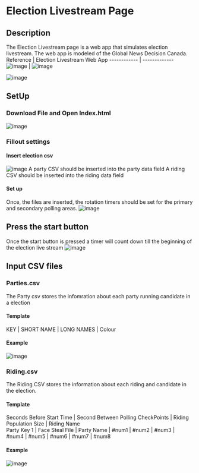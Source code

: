 # Election Livestream Page

## Description
The Election Livestream page is a web app that simulates election livestream. The web app is modeled of the Global News Decision Canada.
Reference | Election Livestream Web App
------------ | -------------
![image](https://user-images.githubusercontent.com/34819460/127887846-1e2236d3-ba20-4954-9cc4-02200137a14e.png) | ![image](https://user-images.githubusercontent.com/34819460/127887356-23135b77-5ea6-412a-a7f8-6ab226d9cea7.png)

![image](https://user-images.githubusercontent.com/34819460/127913792-c200b557-b154-4ddc-96b6-d71a36ee6e78.png)


## SetUp
### Download File and Open Index.html
![image](https://user-images.githubusercontent.com/34819460/127898993-df2601af-5894-4ec0-ad21-08e2ac45846b.png)
### Fillout settings
#### Insert election csv
![image](https://user-images.githubusercontent.com/34819460/127910954-e148f8c4-6da4-4b62-990c-2bb0768b81e6.png)
A party CSV should be inserted into the party data field
A riding CSV should be inserted into the riding data field
#### Set up
Once, the files are inserted, the rotation timers should be set for the primary and secondary polling areas.
![image](https://user-images.githubusercontent.com/34819460/127911349-1e467455-c7be-484c-ba3a-0605b80ac087.png)
## Press the start button
Once the start button is pressed a timer will count down till the beginning of the election live stream
![image](https://user-images.githubusercontent.com/34819460/127911516-08f693fa-e778-4245-b48a-d541bb76a18f.png)

## Input CSV files

### Parties.csv
The Party csv stores the infomration about each party running candidate in a election
#### Template
KEY | SHORT NAME | LONG NAMES | Colour
#### Example
![image](https://user-images.githubusercontent.com/34819460/127912237-3500b399-4a56-4a65-ab27-9f86fb0ab00b.png)

### Riding.csv
The Riding CSV stores the information about each riding and candidate in the election.
#### Template
Seconds Before Start Time |	Second Between Polling CheckPoints |	Riding Population Size |	Riding Name		
Party Key 1 |	Face Steal File | Party	Name |	#num1 |	#num2 |	#num3 |	#num4 |	#num5 |	#num6 |	#num7 |	#num8	

#### Example
![image](https://user-images.githubusercontent.com/34819460/127912625-44fe9297-9029-40e6-bcd4-ded9b1c5d1cf.png)

